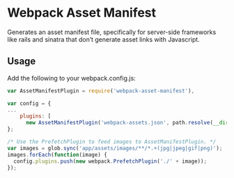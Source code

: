 # Webpack Asset Manifest


Generates an asset manifest file, specifically for server-side frameworks like rails and sinatra that don’t generate asset links with Javascript.

## Usage

Add the following to your webpack.config.js:

```javascript
var AssetManifestPlugin = require('webpack-asset-manifest'),

var config = {
...
    plugins: [
      new AssetManifestPlugin('webpack-assets.json', path.resolve(__dirname, 'app/assets')),
};

/* Use the PrefetchPlugin to feed images to AssetManifestPlugin. */
var images = glob.sync('app/assets/images/**/*.+(jpg|jpeg|gif|png)');
images.forEach(function(image) {
  config.plugins.push(new webpack.PrefetchPlugin('./' + image));
});
```
